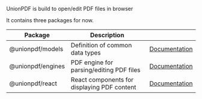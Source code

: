 UnionPDF is build to open/edit PDF files in browser

It contains three packages for now.

| Package           | Description                                 |                            |
| ----------------- | ------------------------------------------- | -------------------------- |
| @unionpdf/models  | Definition of common data types             | [Documentation](./models)  |
| @unionpdf/engines | PDF engine for parsing/editing PDF files    | [Documentation](./engines) |
| @unionpdf/react   | React components for displaying PDF content | [Documentation](./react)   |

